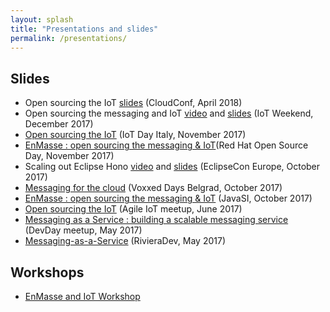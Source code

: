 ```yaml
---
layout: splash
title: "Presentations and slides"
permalink: /presentations/
---
```


## Slides

* Open sourcing the IoT [slides](https://www.slideshare.net/paolopat/open-sourcing-the-iot-93787899) (CloudConf, April 2018)
* Open sourcing the messaging and IoT [video](https://www.youtube.com/watch?v=ZIp9EPQ25eM) and [slides](https://www.slideshare.net/paolopat/open-sourcing-the-messaging-and-iot) (IoT Weekend, December 2017)
* [Open sourcing the IoT](https://www.slideshare.net/paolopat/open-sourcing-the-iot) (IoT Day Italy, November 2017)
* [EnMasse : open sourcing the messaging & IoT](https://www.slideshare.net/paolopat/enmasse-open-sourcing-the-messaging-iot-81861295)(Red Hat Open Source Day, November 2017)
* Scaling out Eclipse Hono [video](https://www.youtube.com/watch?v=ht90EqXnV-o) and [slides](https://www.slideshare.net/dejanb/scaling-out-eclipse-hono) (EclipseCon Europe, October 2017)
* [Messaging for the cloud](https://www.slideshare.net/dejanb/messaging-for-the-cloud) (Voxxed Days Belgrad, October 2017)
* [EnMasse : open sourcing the messaging & IoT](https://www.slideshare.net/paolopat/enmasse-open-sourcing-the-messaging-iot) (JavaSI, October 2017)
* [Open sourcing the IoT](https://www.slideshare.net/paolopat/open-sourcing-the-iot-enmasse-running-on-kubernetes) (Agile IoT meetup, June 2017)
* [Messaging as a Service : building a scalable messaging service](https://www.slideshare.net/paolopat/messaging-as-a-service-building-a-scalable-messaging-service) (DevDay meetup, May 2017)
* [Messaging-as-a-Service](https://www.slideshare.net/UlfLilleengen/rivieradev-75928765) (RivieraDev, May 2017)


## Workshops

* [EnMasse and IoT Workshop](https://github.com/EnMasseProject/enmasse-workshop/)


